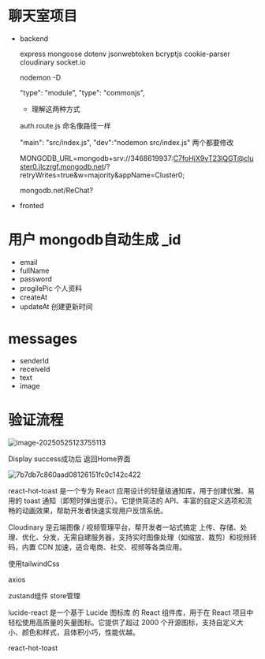 # 聊天室项目

- backend

   express  mongoose dotenv  jsonwebtoken bcryptjs cookie-parser cloudinary socket.io

   nodemon -D

   "type": "module",
   "type": "commonjs",
    - 理解这两种方式

    auth.route.js  命名像路径一样

    "main": "src/index.js",
    "dev":"nodemon src/index.js"
    两个都要修改

    MONGODB_URL=mongodb+srv://3468619937:C7foHjX9vT23lQGT@cluster0.jlczrgf.mongodb.net/?retryWrites=true&w=majority&appName=Cluster0;

    mongodb.net/ReChat?





- fronted




# 用户   mongodb自动生成 _id
 - email
 - fullName
 - password
 - progilePic  个人资料  
 - createAt
 - updateAt    创建更新时间


 # messages
 - senderId
 - receiveId
 - text   
 - image



# 验证流程



![image-20250525123755113](../../software/Typora/pictures/image-20250525123755113.png)

Display success成功后   返回Home界面



![7b7db7c860aad08126151fc0c142c422](../../software/Typora/pictures/7b7db7c860aad08126151fc0c142c422.png)





react-hot-toast 是一个专为 React 应用设计的轻量级通知库，用于创建优雅、易用的 toast 通知（即短时弹出提示）。它提供简洁的 API、丰富的自定义选项和流畅的动画效果，帮助开发者快速实现用户反馈系统。

Cloudinary 是云端图像 / 视频管理平台，帮开发者一站式搞定 上传、存储、处理、优化、分发，无需自建服务器，支持实时图像处理（如缩放、裁剪）和视频转码，内置 CDN 加速，适合电商、社交、视频等各类应用。

使用tailwindCss




axios

zustand组件    store管理


lucide-react 是一个基于 Lucide 图标库 的 React 组件库，用于在 React 项目中轻松使用高质量的矢量图标。它提供了超过 2000 个开源图标，支持自定义大小、颜色和样式，且体积小巧，性能优越。



react-hot-toast